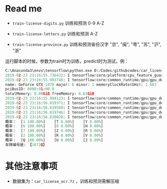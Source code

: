 # Read me

- `train-license-digits.py` 训练和预测 0-9 A-Z

- `train-license-letters.py` 训练和预测 A-Z

- `train-license-province.py` 训练和预测省份汉字 "京", "闽", "粤", "苏", "沪", "浙"


运行脚本的时候，参数为train时为训练，predict时为测试，例：
```python
C:\Anaconda3\envs\tensorflow\python.exe D:/Codes/githubcodes/car_license_ocr/train-license-digits.py predict
2019-02-23 23:16:55.736432: I tensorflow/core/platform/cpu_feature_guard.cc:141] Your CPU supports instructions that this TensorFlow binary was not compiled to use: AVX2
2019-02-23 23:16:55.993746: I tensorflow/core/common_runtime/gpu/gpu_device.cc:1432] Found device 0 with properties: 
name: GeForce GTX 1070 major: 6 minor: 1 memoryClockRate(GHz): 1.683
pciBusID: 0000:01:00.0
totalMemory: 8.00GiB freeMemory: 6.63GiB
2019-02-23 23:16:55.994123: I tensorflow/core/common_runtime/gpu/gpu_device.cc:1511] Adding visible gpu devices: 0
2019-02-23 23:16:56.819371: I tensorflow/core/common_runtime/gpu/gpu_device.cc:982] Device interconnect StreamExecutor with strength 1 edge matrix:
2019-02-23 23:16:56.819580: I tensorflow/core/common_runtime/gpu/gpu_device.cc:988]      0 
2019-02-23 23:16:56.819746: I tensorflow/core/common_runtime/gpu/gpu_device.cc:1001] 0:   N 
2019-02-23 23:16:56.820028: I tensorflow/core/common_runtime/gpu/gpu_device.cc:1115] Created TensorFlow device (/job:localhost/replica:0/task:0/device:GPU:0 with 6384 MB memory) -> physical GPU (device: 0, name: GeForce GTX 1070, pci bus id: 0000:01:00.0, compute capability: 6.1)
概率：  [1 100.00%]    [T 0.00%]    [Y 0.00%]
概率：  [6 100.00%]    [8 0.00%]    [H 0.00%]
概率：  [7 100.00%]    [Z 0.00%]    [R 0.00%]
概率：  [2 100.00%]    [R 0.00%]    [V 0.00%]
概率：  [Q 100.00%]    [U 0.00%]    [J 0.00%]
车牌编号是: 【1672Q】
```

# 其他注意事项

- 数据集为：`car_license_ocr.7z` ，训练和预测需解压缩